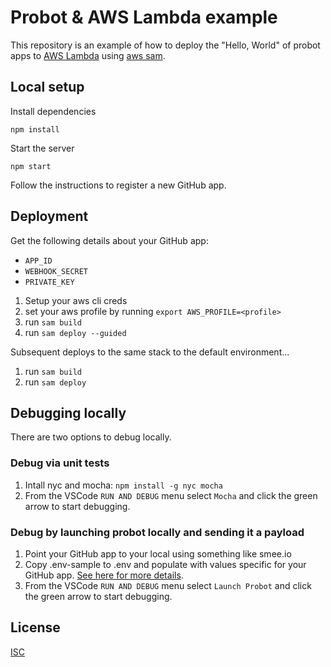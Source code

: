 # Probot & AWS Lambda example

This repository is an example of how to deploy the "Hello, World" of probot apps to [AWS Lambda](https://aws.amazon.com/lambda/) using [aws sam](https://aws.amazon.com/serverless/sam/).

## Local setup

Install dependencies

```
npm install
```

Start the server

```
npm start
```

Follow the instructions to register a new GitHub app.

## Deployment
Get the following details about your GitHub app:
- `APP_ID`
- `WEBHOOK_SECRET`
- `PRIVATE_KEY`

1. Setup your aws cli creds
1. set your aws profile by running `export AWS_PROFILE=<profile>`
1. run `sam build`
1. run `sam deploy --guided`

Subsequent deploys to the same stack to the default environment...
1. run `sam build`
1. run `sam deploy`

## Debugging locally
There are two options to debug locally.

### Debug via unit tests
1. Intall nyc and mocha: `npm install -g nyc mocha`
1. From the VSCode `RUN AND DEBUG` menu select `Mocha` and click the green arrow to start debugging.

### Debug by launching probot locally and sending it a payload 

1. Point your GitHub app to your local using something like smee.io
1. Copy .env-sample to .env and populate with values specific for your GitHub app. [See here for more details](https://probot.github.io/docs/configuration/).
1. From the VSCode `RUN AND DEBUG` menu select `Launch Probot` and click the green arrow to start debugging.

## License

[ISC](LICENSE)
